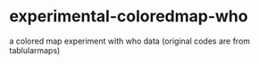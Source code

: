 # experimental-coloredmap-who
a colored map experiment with who data (original codes are from tablularmaps)
